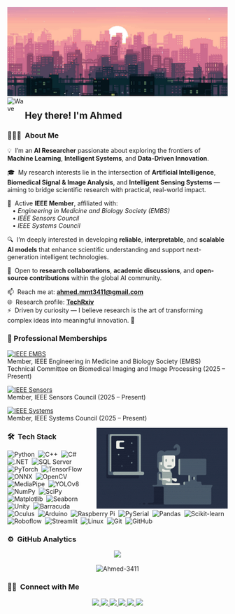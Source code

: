 ![NYC](banner.png)
<img alt="Wave" src="./assets/Hand%20Wave.gif" width='40' align="left"/><h2>Hey there! I'm Ahmed</h2>

### 👨🏻‍💻 &nbsp;About Me  

💡 &nbsp;I’m an **AI Researcher** passionate about exploring the frontiers of **Machine Learning**, **Intelligent Systems**, and **Data-Driven Innovation**.  

🎓 &nbsp;My research interests lie in the intersection of **Artificial Intelligence**, **Biomedical Signal & Image Analysis**, and **Intelligent Sensing Systems** — aiming to bridge scientific research with practical, real-world impact.  

👥 &nbsp;Active **IEEE Member**, affiliated with:  
&nbsp;&nbsp;&nbsp;• *Engineering in Medicine and Biology Society (EMBS)*  
&nbsp;&nbsp;&nbsp;• *IEEE Sensors Council*  
&nbsp;&nbsp;&nbsp;• *IEEE Systems Council*  

🔍 &nbsp;I’m deeply interested in developing **reliable**, **interpretable**, and **scalable AI models** that enhance scientific understanding and support next-generation intelligent technologies.  

🤝 &nbsp;Open to **research collaborations**, **academic discussions**, and **open-source contributions** within the global AI community.  

📫 &nbsp;Reach me at: **ahmed.mmt3411@gmail.com**  
🌐 &nbsp;Research profile: [**TechRxiv**](https://www.techrxiv.org/users/985276-ahmed-mersal)  
⚡ &nbsp;Driven by curiosity — I believe research is the art of transforming complex ideas into meaningful innovation. 🚀  


### 🔗 Professional Memberships 

[![IEEE EMBS](https://img.shields.io/badge/IEEE-EMBS-blue?logo=ieee&logoColor=white)](https://www.embs.org/biip/)  
Member, IEEE Engineering in Medicine and Biology Society (EMBS)  
Technical Committee on Biomedical Imaging and Image Processing (2025 – Present)  

[![IEEE Sensors](https://img.shields.io/badge/IEEE-Sensors%20Council-green?logo=ieee&logoColor=white)](https://ieee-sensors.org/)  
Member, IEEE Sensors Council (2025 – Present)  

[![IEEE Systems](https://img.shields.io/badge/IEEE-Systems%20Council-orange?logo=ieee&logoColor=white)](https://ieeesystemscouncil.org/)  
Member, IEEE Systems Council (2025 – Present)  

<img alt="Night Coding" src="https://raw.githubusercontent.com/AVS1508/AVS1508/master/assets/Night-Coding.gif" align="right"/>

### 🛠 &nbsp;Tech Stack

![Python](https://img.shields.io/badge/-Python-05122A?style=flat&logo=python)&nbsp;
![C++](https://img.shields.io/badge/-C++-05122A?style=flat&logo=C%2B%2B)&nbsp;
![C#](https://img.shields.io/badge/-C%23-05122A?style=flat&logo=csharp)&nbsp;
![.NET](https://img.shields.io/badge/-.NET-05122A?style=flat&logo=dotnet)&nbsp;
![SQL Server](https://img.shields.io/badge/-MSSQL-05122A?style=flat&logo=microsoft-sql-server)&nbsp;
![PyTorch](https://img.shields.io/badge/-PyTorch-05122A?style=flat&logo=pytorch)&nbsp;
![TensorFlow](https://img.shields.io/badge/-TensorFlow-05122A?style=flat&logo=tensorflow)&nbsp;
![ONNX](https://img.shields.io/badge/-ONNX-05122A?style=flat&logo=onnx)&nbsp;
![OpenCV](https://img.shields.io/badge/-OpenCV-05122A?style=flat&logo=opencv)&nbsp;
![MediaPipe](https://img.shields.io/badge/-MediaPipe-05122A?style=flat)&nbsp;
![YOLOv8](https://img.shields.io/badge/-YOLOv8-05122A?style=flat)&nbsp;
![NumPy](https://img.shields.io/badge/-NumPy-05122A?style=flat&logo=numpy)&nbsp;
![SciPy](https://img.shields.io/badge/-SciPy-05122A?style=flat)&nbsp;
![Matplotlib](https://img.shields.io/badge/-Matplotlib-05122A?style=flat)&nbsp;
![Seaborn](https://img.shields.io/badge/-Seaborn-05122A?style=flat)&nbsp;
![Unity](https://img.shields.io/badge/-Unity-05122A?style=flat&logo=unity)&nbsp;
![Barracuda](https://img.shields.io/badge/-UnityBarracuda-05122A?style=flat)&nbsp;
![Oculus](https://img.shields.io/badge/-Oculus-05122A?style=flat)&nbsp;
![Arduino](https://img.shields.io/badge/-Arduino-05122A?style=flat&logo=arduino)&nbsp;
![Raspberry Pi](https://img.shields.io/badge/-RaspberryPi-05122A?style=flat&logo=raspberry-pi)&nbsp;
![PySerial](https://img.shields.io/badge/-PySerial-05122A?style=flat)&nbsp;
![Pandas](https://img.shields.io/badge/-Pandas-05122A?style=flat&logo=pandas)&nbsp;
![Scikit-learn](https://img.shields.io/badge/-Scikit--learn-05122A?style=flat&logo=scikitlearn)&nbsp;
![Roboflow](https://img.shields.io/badge/-Roboflow-05122A?style=flat&logo=roboflow)&nbsp;
![Streamlit](https://img.shields.io/badge/-Streamlit-05122A?style=flat)&nbsp;
![Linux](https://img.shields.io/badge/-Linux-05122A?style=flat&logo=linux)&nbsp;
![Git](https://img.shields.io/badge/-Git-05122A?style=flat&logo=git)&nbsp;
![GitHub](https://img.shields.io/badge/-GitHub-05122A?style=flat&logo=github)


### ⚙️ &nbsp;GitHub Analytics

<p align="center">
<a href="https://github.com/Ahmed-3411">
  <img height="180em" src="https://github-readme-stats-eight-theta.vercel.app/api/top-langs/?username=Ahmed-3411&layout=compact&langs_count=8&theme=algolia"/>
</a>
</p>

<p align="center">
  <img src="https://github-readme-streak-stats.herokuapp.com/?user=Ahmed-3411&theme=algolia" alt="Ahmed-3411" />
</p>

### 🤝🏻 &nbsp;Connect with Me

<p align="center">
<a href="https://ieee-collabratec.ieee.org/app/p/AhmedMersal34">
  <img src="https://img.shields.io/badge/-IEEE%20Collabratec-00629B?style=flat&logo=ieee&logoColor=white"/>
</a>
<a href="https://orcid.org/0009-0005-8501-8465">
  <img src="https://img.shields.io/badge/-ORCID-A6CE39?style=flat&logo=orcid&logoColor=white"/>
</a>
<a href="https://www.facebook.com/ahmed.talaat.645610/">
  <img src="https://img.shields.io/badge/-Facebook-1877F2?style=flat&logo=Facebook&logoColor=white"/>
</a>
<a href="https://www.instagram.com/ahmed_e3p/">
  <img src="https://img.shields.io/badge/-Instagram-E4405F?style=flat&logo=Instagram&logoColor=white"/>
</a>
<a href="https://discord.gg/iahmed341">
  <img src="https://img.shields.io/badge/-Discord-5865F2?style=flat&logo=Discord&logoColor=white"/>
</a>
<a href="mailto:ahmed.mmt3411@gmail.com">
  <img src="https://img.shields.io/badge/-Gmail-D14836?style=flat&logo=Gmail&logoColor=white"/>
</a>
</p>



